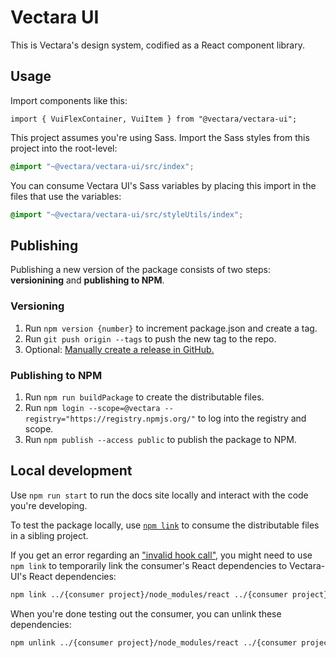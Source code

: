 # Vectara UI

This is Vectara's design system, codified as a React component library.

## Usage

Import components like this:

```tsx
import { VuiFlexContainer, VuiItem } from "@vectara/vectara-ui";
```

This project assumes you're using Sass. Import the Sass styles from this project into the root-level:

```scss
@import "~@vectara/vectara-ui/src/index";
```

You can consume Vectara UI's Sass variables by placing this import in the files that use the variables:

```scss
@import "~@vectara/vectara-ui/src/styleUtils/index";
```

## Publishing

Publishing a new version of the package consists of two steps: **versionining** and **publishing to NPM**.

### Versioning

1. Run `npm version {number}` to increment package.json and create a tag.
2. Run `git push origin --tags` to push the new tag to the repo.
3. Optional: [Manually create a release in GitHub.](https://docs.github.com/en/repositories/releasing-projects-on-github/managing-releases-in-a-repository)

### Publishing to NPM

1. Run `npm run buildPackage` to create the distributable files.
2. Run `npm login --scope=@vectara --registry="https://registry.npmjs.org/"` to log into the registry and scope.
3. Run `npm publish --access public` to publish the package to NPM.

## Local development

Use `npm run start` to run the docs site locally and interact with the code you're developing.

To test the package locally, use [`npm link`](https://docs.npmjs.com/cli/v9/commands/npm-link) to consume the distributable files in a sibling project.

If you get an error regarding an ["invalid hook call"](https://iws.io/2022/invalid-hook-multiple-react-instances), you might need to use `npm link` to temporarily link the consumer's React dependencies to Vectara-UI's React dependencies:

```bash
npm link ../{consumer project}/node_modules/react ../{consumer project}/node_modules/react-dom ../{consumer project}/node_modules/react-router-dom
```

When you're done testing out the consumer, you can unlink these dependencies:

```bash
npm unlink ../{consumer project}/node_modules/react ../{consumer project}/node_modules/react-dom ../{consumer project}/node_modules/react-router-dom
```
